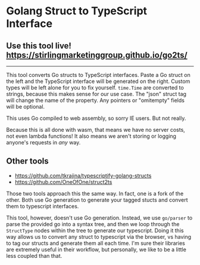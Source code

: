 # Golang Struct to TypeScript Interface

## Use this tool live! https://stirlingmarketinggroup.github.io/go2ts/

---

This tool converts Go structs to TypeScript interfaces. Paste a Go struct on the left and the TypeScript interface will be generated on the right.
Custom types will be left alone for you to fix yourself. `time.Time` are converted to strings, because this makes sense for our use case.
The "json" struct tag will change the name of the property. Any pointers or "omitempty" fields will be optional.

This uses Go compiled to web assembly, so sorry IE users. But not really.

Because this is all done with wasm, that means we have no server costs, not even lambda functions! It also means we aren't storing or logging anyone's requests in *any* way.

## Other tools

- https://github.com/tkrajina/typescriptify-golang-structs
- https://github.com/OneOfOne/struct2ts

Those two tools approach this the same way. In fact, one is a fork of the other. Both use Go generation to generate your tagged stucts and convert them to typescript interfaces.

This tool, however, doesn't use Go generation. Instead, we use `go/parser` to parse the provided go into a syntax tree, and then we loop through the `StructType` nodes within the tree to generate our typescript. Doing it this way allows us to convert any struct to typescript via the browser, vs having to tag our structs and generate them all each time. I'm sure their libraries are extremely useful in their workflow, but personally, we like to be a little less coupled than that.